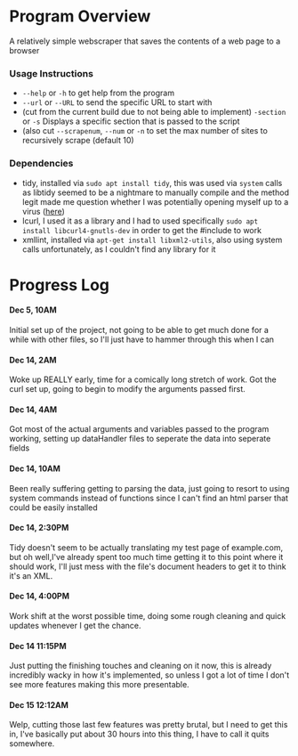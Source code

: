 # Program Overview

A relatively simple webscraper that saves the contents of a web page to a browser

### Usage Instructions
 * `--help` or `-h` to get help from the program
 * `--url` or `--URL` to send the specific URL to start with
 * (cut from the current build due to not being able to implement) `-section` or  `-s` Displays a specific section that is passed to the script
 * (also cut `--scrapenum`, `--num` or `-n` to set the max number of sites to recursively scrape (default 10)

### Dependencies
 * tidy, installed via `sudo apt install tidy`, this was used via `system` calls as libtidy seemed to be a nightmare to manually compile and the method legit made me question whether I was potentially opening myself up to a virus ([here](http://tidy.sourceforge.net/libintro.html))
 * lcurl, I used it as a library and I had to used specifically `sudo apt install libcurl4-gnutls-dev` in order to get the #include to work
 * xmllint, installed via `apt-get install libxml2-utils`, also using system calls unfortunately, as I couldn't find any library for it


# Progress Log

#### Dec 5, 10AM
Initial set up of the project, not going to be able to get much done for a while with other files, so I'll just have to hammer through this when I can

#### Dec 14, 2AM
Woke up REALLY early, time for a comically long stretch of work. Got the curl set up, going to begin to modify the arguments passed first.

#### Dec 14, 4AM
Got most of the actual arguments and variables passed to the program working, setting up dataHandler files to seperate the data into seperate fields

#### Dec 14, 10AM
Been really suffering getting to parsing the data, just going to resort to using system commands instead of functions since I can't find an html parser that could be easily installed

#### Dec 14, 2:30PM
Tidy doesn't seem to be actually translating my test page of example.com, but oh well,I've already spent too much time getting it to this point where it should work, I'll just mess with the file's document headers to get it to think it's an XML.

#### Dec 14, 4:00PM
Work shift at the worst possible time, doing some rough cleaning and quick updates whenever I get the chance.

#### Dec 14 11:15PM
Just putting the finishing touches and cleaning on it now, this is already incredibly wacky in how it's implemented, so unless I got a lot of time I don't see more features making this more presentable.

#### Dec 15 12:12AM
Welp, cutting those last few features was pretty brutal, but I need to get this in, I've basically put about 30 hours into this thing, I have to call it quits somewhere.

